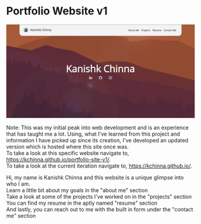 # Portfolio Website v1

<img src="./images/portfolio-v1.jpg" />

Note: This was my initial peak into web development and is an experience that has taught me a lot.
Using, what I've learned from this project and information I have picked up since its creation, I've developed an updated version which is hosted where this site once was. <br>
To take a look at this specific website navigate to, https://kchinna.github.io/portfolio-site-v1/. <br>
To take a look at the current iteration navigate to, https://kchinna.github.io/.

Hi, my name is Kanishk Chinna and this website is a unique glimpse into who I am. <br>
Learn a little bit about my goals in the "about me" section <br>
Take a look at some of the projects I've worked on in the "projects" section <br>
You can find my resume in the aptly named "resume" section <br>
And lastly, you can reach out to me with the built in form under the "contact me" section <br>
